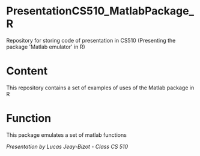 # PresentationCS510_MatlabPackage_R
Repository for storing code of presentation in CS510 (Presenting the package 'Matlab emulator' in R)

# Content
This repository contains a set of examples of uses of the Matlab package in R

# Function
This package emulates a set of matlab functions

*Presentation by Lucas Jeay-Bizot - Class CS 510*